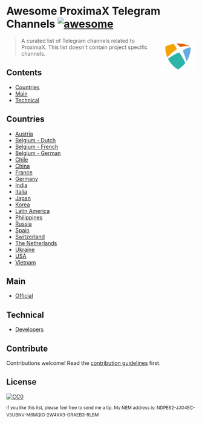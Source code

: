 # Awesome ProximaX Telegram Channels [![awesome](https://awesome.re/badge.svg)](https://awesome.re)

[<img src="https://github.com/Sateetje/awesome-proximax-telegram/blob/master/awesome-proximax.png" align="right" width="100">](https://proximax.io/)

> A curated list of Telegram channels related to ProximaX. This list doesn't contain project specific channels.

## Contents
* [Countries](#countries)
* [Main](#main)
* [Technical](#technical)

## Countries
* [Austria](https://t.me/proximaxiogerman)
* [Belgium - Dutch](https://t.me/proximaxdutch)
* [Belgium - French](https://t.me/proximaxfrance)
* [Belgium - German](https://t.me/proximaxiogerman)
* [Chile](https://t.me/proximaxiochile)
* [China](https://t.me/proximaxiochina)
* [France](https://t.me/proximaxfrance)
* [Germany](https://t.me/proximaxiogerman)
* [India](https://t.me/proximaxioindia)
* [Italia](https://t.me/proximaxitalia)
* [Japan](https://t.me/proximaxiojapan)
* [Korea](https://t.me/koreaproximax)
* [Latin America](https://t.me/proximaxiolatinamerica)
* [Philippines](https://t.me/proximaxiophilippines)
* [Russia](https://t.me/proximaxru)
* [Spain](https://t.me/proximaxiospain)
* [Switzerland](https://t.me/proximaxiogerman)
* [The Netherlands](https://t.me/proximaxdutch)
* [Ukraine](https://t.me/proximaxua)
* [USA](https://t.me/proximaxiousa)
* [Vietnam](https://t.me/proximaxiovietnam)

## Main
* [Official](https://t.me/proximaxio)

## Technical
* [Developers](https://t.me/proximax_devs)

## Contribute
Contributions welcome! Read the [contribution guidelines](https://github.com/Sateetje/awesome-proximax-telegram/blob/master/contributing.md) first.

## License
[![CC0](http://mirrors.creativecommons.org/presskit/buttons/88x31/svg/cc-zero.svg)](https://creativecommons.org/publicdomain/zero/1.0/)

<sup>If you like this list, please feel free to send me a tip. My NEM address is: NDPE62-JJO4EC-V5UBNV-M6MQIG-2W4XX3-GRAEB3-RLBM</sup>
